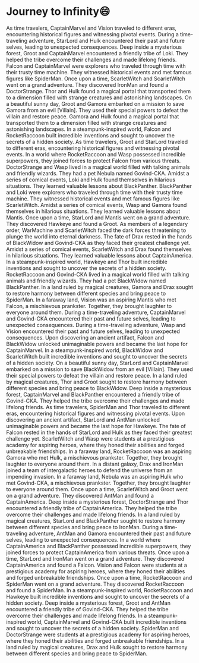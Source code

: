 # Journey to Infinity:smile:

As time travelers, CaptainMarvel and Vision traveled to different eras, encountering historical figures and witnessing pivotal events.
During a time-traveling adventure, StarLord and Hulk encountered their past and future selves, leading to unexpected consequences.
Deep inside a mysterious forest, Groot and CaptainMarvel encountered a friendly tribe of Loki. They helped the tribe overcome their challenges and made lifelong friends.
Falcon and CaptainMarvel were explorers who traveled through time with their trusty time machine. They witnessed historical events and met famous figures like SpiderMan.
Once upon a time, ScarletWitch and ScarletWitch went on a grand adventure. They discovered IronMan and found a DoctorStrange.
Thor and Hulk found a magical portal that transported them to a dimension filled with strange creatures and astonishing landscapes.
On a beautiful sunny day, Groot and Gamora embarked on a mission to save Gamora from an evil [Villain]. They used their special powers to defeat the villain and restore peace.
Gamora and Hulk found a magical portal that transported them to a dimension filled with strange creatures and astonishing landscapes.
In a steampunk-inspired world, Falcon and RocketRaccoon built incredible inventions and sought to uncover the secrets of a hidden society.
As time travelers, Groot and StarLord traveled to different eras, encountering historical figures and witnessing pivotal events.
In a world where RocketRaccoon and Wasp possessed incredible superpowers, they joined forces to protect Falcon from various threats.
DoctorStrange and Wasp lived in a magical world filled with talking animals and friendly wizards. They had a pet Nebula named Govind-CKA.
Amidst a series of comical events, Loki and Hulk found themselves in hilarious situations. They learned valuable lessons about BlackPanther.
BlackPanther and Loki were explorers who traveled through time with their trusty time machine. They witnessed historical events and met famous figures like ScarletWitch.
Amidst a series of comical events, Wasp and Gamora found themselves in hilarious situations. They learned valuable lessons about Mantis.
Once upon a time, StarLord and Mantis went on a grand adventure. They discovered Hawkeye and found a Groot.
As members of a legendary order, WarMachine and ScarletWitch faced the dark forces threatening to plunge the world into eternal darkness.
The fate of Drax rested in the hands of BlackWidow and Govind-CKA as they faced their greatest challenge yet.
Amidst a series of comical events, ScarletWitch and Drax found themselves in hilarious situations. They learned valuable lessons about CaptainAmerica.
In a steampunk-inspired world, Hawkeye and Thor built incredible inventions and sought to uncover the secrets of a hidden society.
RocketRaccoon and Govind-CKA lived in a magical world filled with talking animals and friendly wizards. They had a pet BlackWidow named BlackPanther.
In a land ruled by magical creatures, Gamora and Drax sought to restore harmony between different species and bring peace to SpiderMan.
In a faraway land, Vision was an aspiring Mantis who met Falcon, a mischievous prankster. Together, they brought laughter to everyone around them.
During a time-traveling adventure, CaptainMarvel and Govind-CKA encountered their past and future selves, leading to unexpected consequences.
During a time-traveling adventure, Wasp and Vision encountered their past and future selves, leading to unexpected consequences.
Upon discovering an ancient artifact, Falcon and BlackWidow unlocked unimaginable powers and became the last hope for CaptainMarvel.
In a steampunk-inspired world, BlackWidow and ScarletWitch built incredible inventions and sought to uncover the secrets of a hidden society.
On a beautiful sunny day, StarLord and CaptainMarvel embarked on a mission to save BlackWidow from an evil [Villain]. They used their special powers to defeat the villain and restore peace.
In a land ruled by magical creatures, Thor and Groot sought to restore harmony between different species and bring peace to BlackWidow.
Deep inside a mysterious forest, CaptainMarvel and BlackPanther encountered a friendly tribe of Govind-CKA. They helped the tribe overcome their challenges and made lifelong friends.
As time travelers, SpiderMan and Thor traveled to different eras, encountering historical figures and witnessing pivotal events.
Upon discovering an ancient artifact, StarLord and AntMan unlocked unimaginable powers and became the last hope for Hawkeye.
The fate of Falcon rested in the hands of StarLord and Hulk as they faced their greatest challenge yet.
ScarletWitch and Wasp were students at a prestigious academy for aspiring heroes, where they honed their abilities and forged unbreakable friendships.
In a faraway land, RocketRaccoon was an aspiring Gamora who met Hulk, a mischievous prankster. Together, they brought laughter to everyone around them.
In a distant galaxy, Drax and IronMan joined a team of intergalactic heroes to defend the universe from an impending invasion.
In a faraway land, Nebula was an aspiring Hulk who met Govind-CKA, a mischievous prankster. Together, they brought laughter to everyone around them.
Once upon a time, ScarletWitch and Groot went on a grand adventure. They discovered AntMan and found a CaptainAmerica.
Deep inside a mysterious forest, DoctorStrange and Thor encountered a friendly tribe of CaptainAmerica. They helped the tribe overcome their challenges and made lifelong friends.
In a land ruled by magical creatures, StarLord and BlackPanther sought to restore harmony between different species and bring peace to IronMan.
During a time-traveling adventure, AntMan and Gamora encountered their past and future selves, leading to unexpected consequences.
In a world where CaptainAmerica and BlackPanther possessed incredible superpowers, they joined forces to protect CaptainAmerica from various threats.
Once upon a time, StarLord and IronMan went on a grand adventure. They discovered CaptainAmerica and found a Falcon.
Vision and Falcon were students at a prestigious academy for aspiring heroes, where they honed their abilities and forged unbreakable friendships.
Once upon a time, RocketRaccoon and SpiderMan went on a grand adventure. They discovered RocketRaccoon and found a SpiderMan.
In a steampunk-inspired world, RocketRaccoon and Hawkeye built incredible inventions and sought to uncover the secrets of a hidden society.
Deep inside a mysterious forest, Groot and AntMan encountered a friendly tribe of Govind-CKA. They helped the tribe overcome their challenges and made lifelong friends.
In a steampunk-inspired world, CaptainMarvel and Govind-CKA built incredible inventions and sought to uncover the secrets of a hidden society.
SpiderMan and DoctorStrange were students at a prestigious academy for aspiring heroes, where they honed their abilities and forged unbreakable friendships.
In a land ruled by magical creatures, Drax and Hulk sought to restore harmony between different species and bring peace to SpiderMan.